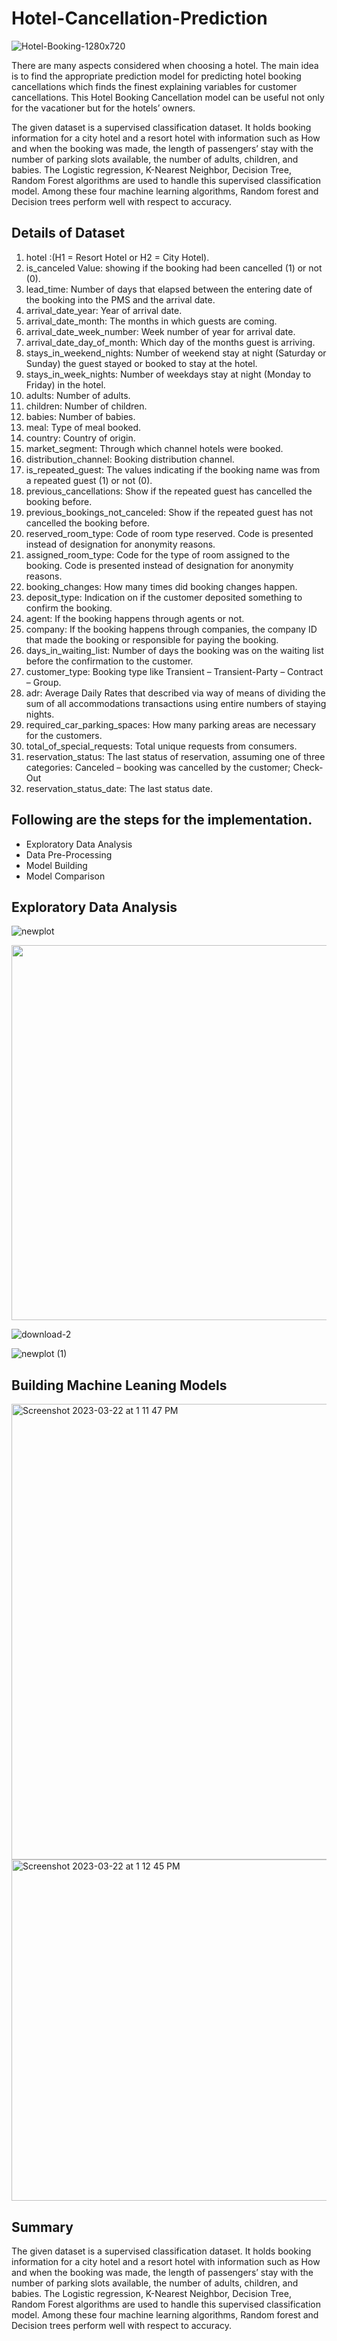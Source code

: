 # Hotel-Cancellation-Prediction

![Hotel-Booking-1280x720](https://user-images.githubusercontent.com/128668596/228053799-fae98a6f-3bec-478d-8a89-1372cbafd5d0.jpg)

There are many aspects considered when choosing a hotel. The main idea is to find the appropriate prediction model for predicting hotel booking cancellations which finds the finest explaining variables for customer cancellations. This Hotel Booking Cancellation model can be useful not only for the vacationer but for the hotels’ owners.

The given dataset is a supervised classification dataset. It holds booking information for a city hotel and a resort hotel with information such as How and when the booking was made, the length of passengers’ stay with the number of parking slots available, the number of adults, children, and babies. The Logistic regression, K-Nearest Neighbor, Decision Tree, Random Forest algorithms are used to handle this supervised classification model. Among these four machine learning algorithms, Random forest and Decision trees perform well with respect to accuracy.

## Details of Dataset
1. hotel :(H1 = Resort Hotel or H2 = City Hotel).
2. is_canceled Value: showing if the booking had been cancelled (1) or not (0).
3. lead_time: Number of days that elapsed between the entering date of the booking into the PMS and the arrival date.
4. arrival_date_year: Year of arrival date.
5. arrival_date_month: The months in which guests are coming.
6. arrival_date_week_number: Week number of year for arrival date.
7. arrival_date_day_of_month: Which day of the months guest is arriving.
8. stays_in_weekend_nights: Number of weekend stay at night (Saturday or Sunday) the guest stayed or booked to stay at the hotel.
9. stays_in_week_nights: Number of weekdays stay at night (Monday to Friday) in the hotel.
10. adults: Number of adults.
11. children: Number of children.
12. babies: Number of babies.
13. meal: Type of meal booked.
14. country: Country of origin.
15. market_segment: Through which channel hotels were booked.
16. distribution_channel: Booking distribution channel.
17. is_repeated_guest: The values indicating if the booking name was from a repeated guest (1) or not (0).
18. previous_cancellations: Show if the repeated guest has cancelled the booking before.
19. previous_bookings_not_canceled: Show if the repeated guest has not cancelled the booking before.
20. reserved_room_type: Code of room type reserved. Code is presented instead of designation for anonymity reasons.
21. assigned_room_type: Code for the type of room assigned to the booking. Code is presented instead of designation for anonymity reasons.
22. booking_changes: How many times did booking changes happen.
23. deposit_type: Indication on if the customer deposited something to confirm the booking.
24. agent: If the booking happens through agents or not.
25. company: If the booking happens through companies, the company ID that made the booking or responsible for paying the booking.
26. days_in_waiting_list: Number of days the booking was on the waiting list before the confirmation to the customer.
27. customer_type: Booking type like Transient – Transient-Party – Contract – Group.
28. adr: Average Daily Rates that described via way of means of dividing the sum of all accommodations transactions using entire numbers of staying nights.
29. required_car_parking_spaces: How many parking areas are necessary for the customers.
30. total_of_special_requests: Total unique requests from consumers.
31. reservation_status: The last status of reservation, assuming one of three categories: Canceled – booking was cancelled by the customer; Check-Out
32. reservation_status_date: The last status date.


## Following are the steps for the implementation.

* Exploratory Data Analysis
* Data Pre-Processing
* Model Building
* Model Comparison


## Exploratory Data Analysis
![newplot](https://user-images.githubusercontent.com/96882935/226996368-3164365d-2b8c-4d20-bd52-0a1892dabfff.png)

<img src="https://user-images.githubusercontent.com/96882935/226996470-b9ada551-cb09-4dc1-b7b9-7f521da9b68d.png" width="800" height="600">

![download-2](https://user-images.githubusercontent.com/128668596/228054576-04590e6c-f481-49ce-8ef2-7591a387d01a.png)

![newplot (1)](https://user-images.githubusercontent.com/96882935/226998378-33b74a2a-2f65-485b-a630-29d6555fe157.png)


## Building Machine Leaning Models
<img width="729" alt="Screenshot 2023-03-22 at 1 11 47 PM" src="https://user-images.githubusercontent.com/96882935/226998785-a3350b51-4310-4d7a-8fa2-111f403f325a.png">

<img width="546" alt="Screenshot 2023-03-22 at 1 12 45 PM" src="https://user-images.githubusercontent.com/96882935/226999000-6bb01987-521b-45cb-ac1d-2c325662e70c.png">

## Summary
The given dataset is a supervised classification dataset. It holds booking information for a city hotel and a resort hotel with information such as How and when the booking was made, the length of passengers’ stay with the number of parking slots available, the number of adults, children, and babies. The Logistic regression, K-Nearest Neighbor, Decision Tree, Random Forest algorithms are used to handle this supervised classification model. Among these four machine learning algorithms, Random forest and Decision trees perform well with respect to accuracy.
